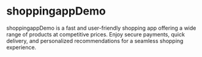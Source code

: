 # shoppingappDemo
shoppingappDemo is a fast and user-friendly shopping app offering a wide range of products at competitive prices. Enjoy secure payments, quick delivery, and personalized recommendations for a seamless shopping experience.
